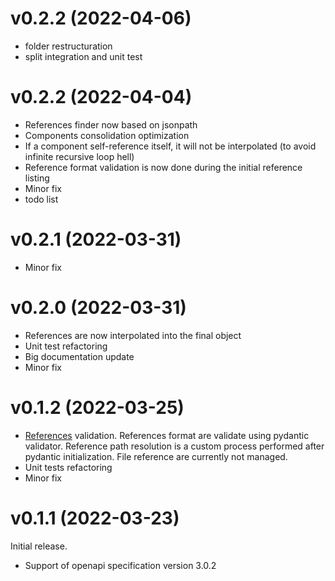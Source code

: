 # v0.2.2 (2022-04-06)

- folder restructuration
- split integration and unit test

# v0.2.2 (2022-04-04)

- References finder now based on jsonpath
- Components consolidation optimization
- If a component self-reference itself, it will not be interpolated (to avoid infinite recursive loop hell)
- Reference format validation is now done during the initial reference listing
- Minor fix
- todo list

# v0.2.1 (2022-03-31)

- Minor fix

# v0.2.0 (2022-03-31)

- References are now interpolated into the final object
- Unit test refactoring
- Big documentation update
- Minor fix

# v0.1.2 (2022-03-25)

- [References](https://github.com/OAI/OpenAPI-Specification/blob/main/versions/3.0.2.md#referenceObject)  validation.
References format are validate using pydantic validator. Reference path resolution is a custom process performed after pydantic initialization. File reference are currently not managed.
- Unit tests refactoring
- Minor fix

# v0.1.1 (2022-03-23)

Initial release.

- Support of openapi specification version 3.0.2
